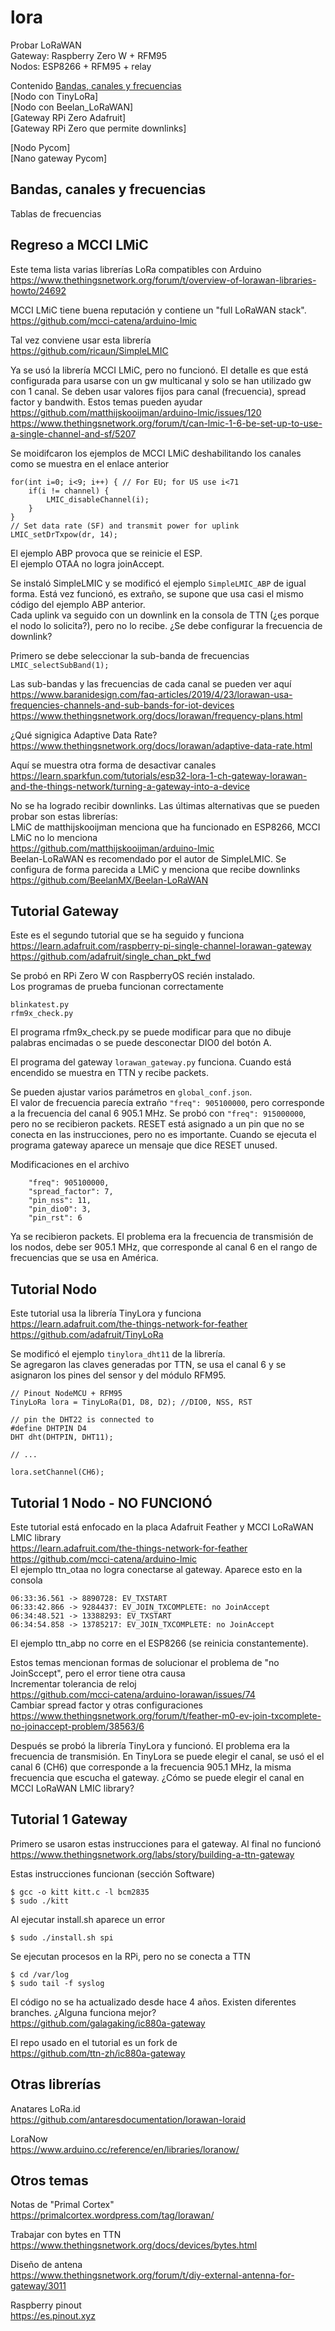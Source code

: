 # lora

Probar LoRaWAN  
Gateway: Raspberry Zero W + RFM95  
Nodos: ESP8266 + RFM95 + relay  

Contenido
[Bandas, canales y frecuencias](https://github.com/Glioce/lora/blob/main/README.md#bandas-canales-y-frecuencias)  
[Nodo con TinyLoRa]  
[Nodo con Beelan_LoRaWAN]  
[Gateway RPi Zero Adafruit]  
[Gateway RPi Zero que permite downlinks]  

[Nodo Pycom]  
[Nano gateway Pycom]  

## Bandas, canales y frecuencias
Tablas de frecuencias  


## Regreso a MCCI LMiC
Este tema lista varias librerías LoRa compatibles con Arduino  
https://www.thethingsnetwork.org/forum/t/overview-of-lorawan-libraries-howto/24692  

MCCI LMiC tiene buena reputación y contiene un "full LoRaWAN stack".  
https://github.com/mcci-catena/arduino-lmic  

Tal vez conviene usar esta librería  
https://github.com/ricaun/SimpleLMIC  

Ya se usó la librería MCCI LMiC, pero no funcionó. El detalle es que está configurada
para usarse con un gw multicanal y solo se han utilizado gw con 1 canal. Se deben usar
valores fijos para canal (frecuencia), spread factor y bandwith.
Estos temas pueden ayudar  
https://github.com/matthijskooijman/arduino-lmic/issues/120  
https://www.thethingsnetwork.org/forum/t/can-lmic-1-6-be-set-up-to-use-a-single-channel-and-sf/5207  

Se moidifcaron los ejemplos de MCCI LMiC deshabilitando los canales como se muestra en el enlace anterior  
```
for(int i=0; i<9; i++) { // For EU; for US use i<71
    if(i != channel) {
        LMIC_disableChannel(i);
    }
}
// Set data rate (SF) and transmit power for uplink
LMIC_setDrTxpow(dr, 14);
```
El ejemplo ABP provoca que se reinicie el ESP.  
El ejemplo OTAA no logra joinAccept.  

Se instaló SimpleLMIC y se modificó el ejemplo ```SimpleLMIC_ABP``` de igual forma.
Está vez funcionó, es extraño, se supone que usa casi el mismo código del ejemplo ABP anterior.  
Cada uplink va seguido con un downlink en la consola de TTN (¿es porque el nodo lo solicita?),
pero no lo recibe. ¿Se debe configurar la frecuencia de downlink?  

Primero se debe seleccionar la sub-banda de frecuencias  
```LMIC_selectSubBand(1);```

Las sub-bandas y las frecuencias de cada canal se pueden ver aquí  
https://www.baranidesign.com/faq-articles/2019/4/23/lorawan-usa-frequencies-channels-and-sub-bands-for-iot-devices  
https://www.thethingsnetwork.org/docs/lorawan/frequency-plans.html  

¿Qué signigica Adaptive Data Rate?  
https://www.thethingsnetwork.org/docs/lorawan/adaptive-data-rate.html  

Aquí se muestra otra forma de desactivar canales  
https://learn.sparkfun.com/tutorials/esp32-lora-1-ch-gateway-lorawan-and-the-things-network/turning-a-gateway-into-a-device  

No se ha logrado recibir downlinks. Las últimas alternativas que se pueden probar son estas librerías:  
LMiC de matthijskooijman menciona que ha funcionado en ESP8266, MCCI LMiC no lo menciona  
https://github.com/matthijskooijman/arduino-lmic  
Beelan-LoRaWAN es recomendado por el autor de SimpleLMIC. Se configura de forma parecida a LMiC y menciona que recibe downlinks  
https://github.com/BeelanMX/Beelan-LoRaWAN

## Tutorial Gateway
Este es el segundo tutorial que se ha seguido y funciona  
https://learn.adafruit.com/raspberry-pi-single-channel-lorawan-gateway  
https://github.com/adafruit/single_chan_pkt_fwd  

Se probó en RPi Zero W con RaspberryOS recién instalado.  
Los programas de prueba funcionan correctamente  
```
blinkatest.py
rfm9x_check.py
```
El programa rfm9x_check.py se puede modificar para que no dibuje
palabras encimadas o se puede desconectar DIO0 del botón A.

El programa del gateway ```lorawan_gateway.py``` funciona.
Cuando está encendido se muestra en TTN y recibe packets.

Se pueden ajustar varios parámetros en ```global_conf.json```.  
El valor de frecuencia parecía extraño ```"freq": 905100000```,
pero corresponde a la frecuencia del canal 6 905.1 MHz.
Se probó con ```"freq": 915000000```, pero no se recibieron packets.
RESET está asignado a un pin que no se conecta en las instrucciones,
pero no es importante. Cuando se ejecuta el programa gateway aparece un
mensaje que dice RESET unused.

Modificaciones en el archivo  
```
    "freq": 905100000,
    "spread_factor": 7,
    "pin_nss": 11,
    "pin_dio0": 3,
    "pin_rst": 6
```
Ya se recibieron packets. El problema era la frecuencia de transmisión de los nodos,
debe ser 905.1 MHz, que corresponde al canal 6 en el rango de frecuencias que se usa en América.

## Tutorial Nodo
Este tutorial usa la librería TinyLora y funciona  
https://learn.adafruit.com/the-things-network-for-feather  
https://github.com/adafruit/TinyLoRa  

Se modificó el ejemplo ```tinylora_dht11``` de la librería.  
Se agregaron las claves generadas por TTN, se usa el canal 6
y se asignaron los pines del sensor y del módulo RFM95.
```
// Pinout NodeMCU + RFM95
TinyLoRa lora = TinyLoRa(D1, D8, D2); //DIO0, NSS, RST

// pin the DHT22 is connected to
#define DHTPIN D4
DHT dht(DHTPIN, DHT11);

// ...

lora.setChannel(CH6);
```

## Tutorial 1 Nodo - NO FUNCIONÓ
Este tutorial está enfocado en la placa Adafruit Feather y MCCI LoRaWAN LMIC library  
https://learn.adafruit.com/the-things-network-for-feather  
https://github.com/mcci-catena/arduino-lmic  
El ejemplo ttn_otaa no logra conectarse al gateway. Aparece esto en la consola  
```
06:33:36.561 -> 8890728: EV_TXSTART
06:33:42.866 -> 9284437: EV_JOIN_TXCOMPLETE: no JoinAccept
06:34:48.521 -> 13388293: EV_TXSTART
06:34:54.858 -> 13785217: EV_JOIN_TXCOMPLETE: no JoinAccept
```

El ejemplo ttn_abp no corre en el ESP8266 (se reinicia constantemente).

Estos temas mencionan formas de solucionar el problema de "no JoinSccept", pero el error tiene otra causa  
Incrementar tolerancia de reloj  
https://github.com/mcci-catena/arduino-lorawan/issues/74  
Cambiar spread factor y otras configuraciones  
https://www.thethingsnetwork.org/forum/t/feather-m0-ev-join-txcomplete-no-joinaccept-problem/38563/6  

Después se probó la librería TinyLora y funcionó. El problema era la frecuencia de
transmisión. En TinyLora se puede elegir el canal, se usó el el canal 6 (CH6) que
corresponde a la frecuencia 905.1 MHz, la misma frecuencia que escucha el gateway.
¿Cómo se puede elegir el canal en MCCI LoRaWAN LMIC library?


## Tutorial 1 Gateway
Primero se usaron estas instrucciones para el gateway. Al final no funcionó  
https://www.thethingsnetwork.org/labs/story/building-a-ttn-gateway  

Estas instrucciones funcionan (sección Software)  
```
$ gcc -o kitt kitt.c -l bcm2835
$ sudo ./kitt
```
Al ejecutar install.sh aparece un error  
```
$ sudo ./install.sh spi
```
Se ejecutan procesos en la RPi, pero no se conecta a TTN  
```
$ cd /var/log
$ sudo tail -f syslog
```
El código no se ha actualizado desde hace 4 años. 
Existen diferentes branches. ¿Alguna funciona mejor?  
https://github.com/galagaking/ic880a-gateway  

El repo usado en el tutorial es un fork de  
https://github.com/ttn-zh/ic880a-gateway  

## Otras librerías
Anatares LoRa.id  
https://github.com/antaresdocumentation/lorawan-loraid  

LoraNow  
https://www.arduino.cc/reference/en/libraries/loranow/  

## Otros temas
Notas de "Primal Cortex"  
https://primalcortex.wordpress.com/tag/lorawan/  

Trabajar con bytes en TTN  
https://www.thethingsnetwork.org/docs/devices/bytes.html  

Diseño de antena  
https://www.thethingsnetwork.org/forum/t/diy-external-antenna-for-gateway/3011  

Raspberry pinout  
https://es.pinout.xyz  
